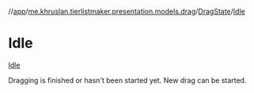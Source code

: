 //[app](../../../../index.md)/[me.khruslan.tierlistmaker.presentation.models.drag](../../index.md)/[DragState](../index.md)/[Idle](index.md)

# Idle

[Idle](index.md)

Dragging is finished or hasn't been started yet. New drag can be started.
